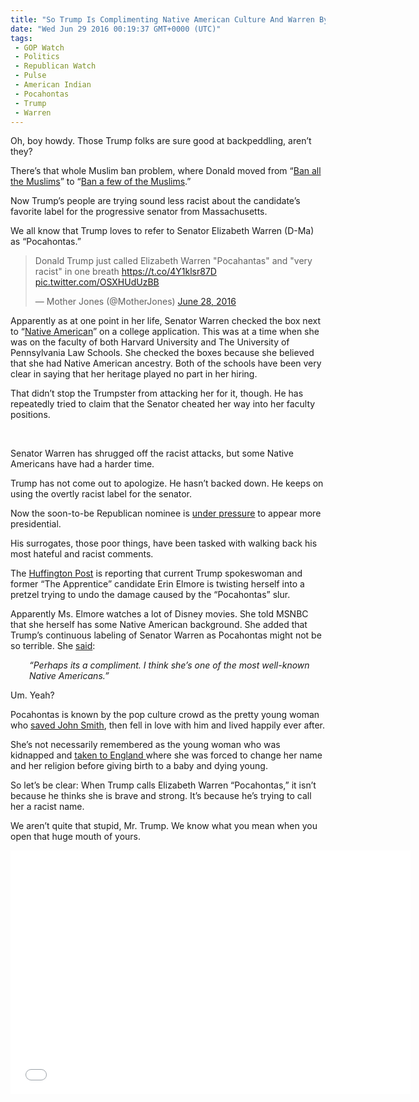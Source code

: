 ```yaml
---
title: "So Trump Is Complimenting Native American Culture And Warren By Calling Her Pocahontas? (VIDEO)"
date: "Wed Jun 29 2016 00:19:37 GMT+0000 (UTC)"
tags: 
 - GOP Watch
 - Politics
 - Republican Watch
 - Pulse
 - American Indian
 - Pocahontas
 - Trump
 - Warren
---
```

<p>Oh, boy howdy. Those Trump folks are sure good at backpeddling, aren&#x2019;t they?</p><p>There&#x2019;s that whole Muslim ban problem, where Donald moved from &#x201C;<a href="http://www.foxnews.com/politics/2015/12/08/trump-calls-for-complete-shutdown-on-muslims-entering-us.html" onclick="__gaTracker(&apos;send&apos;, &apos;event&apos;, &apos;outbound-article&apos;, &apos;http://www.foxnews.com/politics/2015/12/08/trump-calls-for-complete-shutdown-on-muslims-entering-us.html&apos;, &apos;Ban all the Muslims&apos;);">Ban all the Muslims</a>&#x201D; to &#x201C;<a href="/2016/06/26/epic-fail-trump-tries-to-repair-his-muslim-ban-video/">Ban a few of the Muslims</a>.&#x201D;</p><p>Now Trump&#x2019;s people are trying sound less&#xA0;racist about the candidate&#x2019;s favorite label for the progressive senator from Massachusetts.</p><p>We all know that Trump loves to refer to Senator Elizabeth Warren (D-Ma) as &#x201C;Pocahontas.&#x201D;</p><blockquote class="twitter-tweet" data-width="500"><p lang="en" dir="ltr">Donald Trump just called Elizabeth Warren &quot;Pocahantas&quot; and &quot;very racist&quot; in one breath <a href="https://t.co/4Y1klsr87D" onclick="__gaTracker(&apos;send&apos;, &apos;event&apos;, &apos;outbound-article&apos;, &apos;https://t.co/4Y1klsr87D&apos;, &apos;https://t.co/4Y1klsr87D&apos;);">https://t.co/4Y1klsr87D</a> <a href="https://t.co/OSXHUdUzBB" onclick="__gaTracker(&apos;send&apos;, &apos;event&apos;, &apos;outbound-article&apos;, &apos;https://t.co/OSXHUdUzBB&apos;, &apos;pic.twitter.com/OSXHUdUzBB&apos;);">pic.twitter.com/OSXHUdUzBB</a></p>
<p>&#x2014; Mother Jones (@MotherJones) <a href="https://twitter.com/MotherJones/status/747606721296728064" onclick="__gaTracker(&apos;send&apos;, &apos;event&apos;, &apos;outbound-article&apos;, &apos;https://twitter.com/MotherJones/status/747606721296728064&apos;, &apos;June 28, 2016&apos;);">June 28, 2016</a></p></blockquote><p><script async src="//platform.twitter.com/widgets.js" charset="utf-8"></script></p><p>Apparently as at&#xA0;one point in her life, Senator Warren checked the box next to &#x201C;<a href="http://www.msnbc.com/msnbc/whats-behind-trumps-pocahontas-attack-warren" onclick="__gaTracker(&apos;send&apos;, &apos;event&apos;, &apos;outbound-article&apos;, &apos;http://www.msnbc.com/msnbc/whats-behind-trumps-pocahontas-attack-warren&apos;, &apos;Native American&apos;);">Native American</a>&#x201D; on&#xA0;a college&#xA0;application. This was at a time when she was on the faculty of both Harvard University and The University of Pennsylvania Law Schools. She checked the boxes because she believed that she had Native American ancestry. Both of the schools have been very clear in saying that her heritage played no part in her hiring.</p><p>That didn&#x2019;t stop the Trumpster from attacking her for it, though. He has repeatedly tried to claim that the Senator cheated her way into her faculty positions.</p><p>&#xA0;</p><p>Senator Warren has shrugged off the racist attacks, but some Native Americans have had a harder time.</p><p><script async src="//platform.twitter.com/widgets.js" charset="utf-8"></script></p><p>Trump has not come out to apologize. He hasn&#x2019;t backed down. He keeps on using the overtly racist label for the senator.</p><p>Now the soon-to-be Republican nominee is <a href="http://www.pbs.org/newshour/rundown/gop-insiders-pressure-trump-to-steer-clear-of-controversy/" onclick="__gaTracker(&apos;send&apos;, &apos;event&apos;, &apos;outbound-article&apos;, &apos;http://www.pbs.org/newshour/rundown/gop-insiders-pressure-trump-to-steer-clear-of-controversy/&apos;, &apos;under pressure&apos;);">under pressure</a> to appear more presidential.</p><p>His surrogates, those poor things, have been tasked with walking back his most hateful and racist comments.</p><p>The <a href="http://www.huffingtonpost.com/entry/donald-trump-elizabeth-warren-pocahontas-msnbc_us_57718b9de4b017b379f6f784?section" onclick="__gaTracker(&apos;send&apos;, &apos;event&apos;, &apos;outbound-article&apos;, &apos;http://www.huffingtonpost.com/entry/donald-trump-elizabeth-warren-pocahontas-msnbc_us_57718b9de4b017b379f6f784?section&apos;, &apos;Huffington Post&apos;);">Huffington Post</a>&#xA0;is reporting that current Trump spokeswoman and former &#x201C;The Apprentice&#x201D; candidate Erin Elmore is twisting herself into a pretzel trying to undo the damage caused by the &#x201C;Pocahontas&#x201D; slur.</p><p>Apparently Ms. Elmore watches a lot of Disney movies. She told MSNBC that she herself has some Native American background. She added that Trump&#x2019;s continuous labeling of Senator Warren as Pocahontas might not be so terrible. She <a href="http://www.huffingtonpost.com/entry/donald-trump-elizabeth-warren-pocahontas-msnbc_us_57718b9de4b017b379f6f784?section" onclick="__gaTracker(&apos;send&apos;, &apos;event&apos;, &apos;outbound-article&apos;, &apos;http://www.huffingtonpost.com/entry/donald-trump-elizabeth-warren-pocahontas-msnbc_us_57718b9de4b017b379f6f784?section&apos;, &apos;said&apos;);">said</a>:</p><p style="padding-left: 30px;"><em>&#x201C;Perhaps its a compliment.&#xA0;</em><em><span class="s1">I think she&#x2019;s one of the most well-known Native Americans.&#x201D;</span></em></p><p>Um. Yeah?</p><p>Pocahontas is known by the pop culture crowd as the pretty young woman who <a href="https://en.wikipedia.org/wiki/Pocahontas_(1995_film)" onclick="__gaTracker(&apos;send&apos;, &apos;event&apos;, &apos;outbound-article&apos;, &apos;https://en.wikipedia.org/wiki/Pocahontas_(1995_film)&apos;, &apos;saved John Smith&apos;);">saved John Smith</a>, then fell in love with him and lived happily ever after.</p><p>She&#x2019;s not necessarily remembered as the young woman who was kidnapped and <a href="https://www.nps.gov/jame/learn/historyculture/pocahontas-her-life-and-legend.htm" onclick="__gaTracker(&apos;send&apos;, &apos;event&apos;, &apos;outbound-article&apos;, &apos;https://www.nps.gov/jame/learn/historyculture/pocahontas-her-life-and-legend.htm&apos;, &apos;taken to England &apos;);">taken to England </a>where she was forced to change her name and her religion before&#xA0;giving birth to a baby&#xA0;and dying young.</p><p>So let&#x2019;s be clear: When Trump calls Elizabeth Warren &#x201C;Pocahontas,&#x201D; it isn&#x2019;t because he thinks she is brave and strong. It&#x2019;s because he&#x2019;s trying to call her a racist name.</p><p>We aren&#x2019;t quite that stupid, Mr. Trump. We know what you mean when you open that huge mouth of yours.</p><p><span class="embed-youtube" style="text-align:center; display: block;"><iframe class="youtube-player" type="text/html" width="640" height="390" src="//www.youtube.com/embed/mOojzFe2SKc?version=3&amp;rel=1&amp;fs=1&amp;autohide=2&amp;showsearch=0&amp;showinfo=1&amp;iv_load_policy=1&amp;wmode=transparent" allowfullscreen="true" style="border:0;"></iframe></span></p>